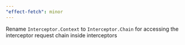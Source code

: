 ```yaml
---
"effect-fetch": minor
---
```


Rename `Interceptor.Context` to `Interceptor.Chain` for accessing the interceptor request chain inside interceptors
